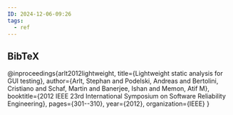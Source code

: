 ```yaml
---
ID: 2024-12-06-09:26
tags:
  - ref
---
```

## BibTeX

@inproceedings{arlt2012lightweight,
  title={Lightweight static analysis for GUI testing},
  author={Arlt, Stephan and Podelski, Andreas and Bertolini, Cristiano and Schaf, Martin and Banerjee, Ishan and Memon, Atif M},
  booktitle={2012 IEEE 23rd International Symposium on Software Reliability Engineering},
  pages={301--310},
  year={2012},
  organization={IEEE}
}